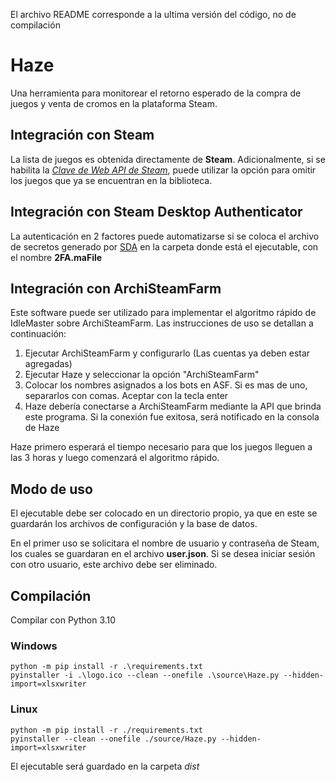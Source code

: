 El archivo README corresponde a la ultima versión del código, no de compilación

# Haze

Una herramienta para monitorear el retorno esperado de la compra de juegos y venta de cromos en la plataforma Steam.

## Integración con Steam
La lista de juegos es obtenida directamente de **Steam**.
Adicionalmente, si se habilita la *[Clave de Web API de Steam](https://steamcommunity.com/dev/apikey)*, puede utilizar la opción para omitir los juegos que ya se encuentran en la biblioteca.

## Integración con Steam Desktop Authenticator
La autenticación en 2 factores puede automatizarse si se coloca el archivo de secretos generado por [SDA](https://github.com/Jessecar96/SteamDesktopAuthenticator) en la carpeta donde está el ejecutable, con el nombre **2FA.maFile**

## Integración con ArchiSteamFarm
Este software puede ser utilizado para implementar el algoritmo rápido de IdleMaster sobre ArchiSteamFarm. Las instrucciones de uso se detallan a continuación:

1. Ejecutar ArchiSteamFarm y configurarlo (Las cuentas ya deben estar agregadas)
2. Ejecutar Haze y seleccionar la opción "ArchiSteamFarm"
3. Colocar los nombres asignados a los bots en ASF. Si es mas de uno, separarlos con comas. Aceptar con la tecla enter
4. Haze debería conectarse a ArchiSteamFarm mediante la API que brinda este programa. Si la conexión fue exitosa, será notificado en la consola de Haze

Haze primero esperará el tiempo necesario para que los juegos lleguen a las 3 horas y luego comenzará el algoritmo rápido.

## Modo de uso

El ejecutable debe ser colocado en un directorio propio, ya que en este se guardarán los archivos de configuración y la base de datos.

En el primer uso se solicitara el nombre de usuario y contraseña de Steam, los cuales se guardaran en el archivo **user.json**. Si se desea iniciar sesión con otro usuario, este archivo debe ser eliminado.

## Compilación

Compilar con Python 3.10

### Windows
	python -m pip install -r .\requirements.txt
	pyinstaller -i .\logo.ico --clean --onefile .\source\Haze.py --hidden-import=xlsxwriter

### Linux
	python -m pip install -r ./requirements.txt
	pyinstaller --clean --onefile ./source/Haze.py --hidden-import=xlsxwriter  

El ejecutable será guardado en la carpeta *dist*

